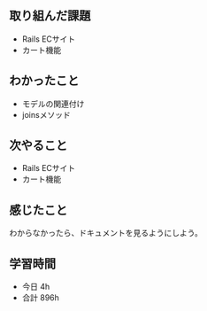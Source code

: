 ## 取り組んだ課題
- Rails ECサイト
- カート機能

## わかったこと
- モデルの関連付け
- joinsメソッド

## 次やること
- Rails ECサイト
- カート機能

## 感じたこと
わからなかったら、ドキュメントを見るようにしよう。

## 学習時間
- 今日 4h
- 合計 896h
